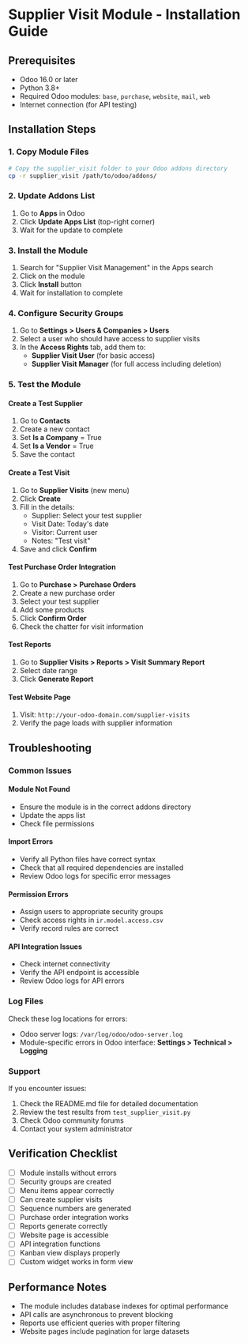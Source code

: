 # Supplier Visit Module - Installation Guide

## Prerequisites

- Odoo 16.0 or later
- Python 3.8+
- Required Odoo modules: `base`, `purchase`, `website`, `mail`, `web`
- Internet connection (for API testing)

## Installation Steps

### 1. Copy Module Files

```bash
# Copy the supplier_visit folder to your Odoo addons directory
cp -r supplier_visit /path/to/odoo/addons/
```

### 2. Update Addons List

1. Go to **Apps** in Odoo
2. Click **Update Apps List** (top-right corner)
3. Wait for the update to complete

### 3. Install the Module

1. Search for "Supplier Visit Management" in the Apps search
2. Click on the module
3. Click **Install** button
4. Wait for installation to complete

### 4. Configure Security Groups

1. Go to **Settings > Users & Companies > Users**
2. Select a user who should have access to supplier visits
3. In the **Access Rights** tab, add them to:
   - **Supplier Visit User** (for basic access)
   - **Supplier Visit Manager** (for full access including deletion)

### 5. Test the Module

#### Create a Test Supplier
1. Go to **Contacts**
2. Create a new contact
3. Set **Is a Company** = True
4. Set **Is a Vendor** = True
5. Save the contact

#### Create a Test Visit
1. Go to **Supplier Visits** (new menu)
2. Click **Create**
3. Fill in the details:
   - Supplier: Select your test supplier
   - Visit Date: Today's date
   - Visitor: Current user
   - Notes: "Test visit"
4. Save and click **Confirm**

#### Test Purchase Order Integration
1. Go to **Purchase > Purchase Orders**
2. Create a new purchase order
3. Select your test supplier
4. Add some products
5. Click **Confirm Order**
6. Check the chatter for visit information

#### Test Reports
1. Go to **Supplier Visits > Reports > Visit Summary Report**
2. Select date range
3. Click **Generate Report**

#### Test Website Page
1. Visit: `http://your-odoo-domain.com/supplier-visits`
2. Verify the page loads with supplier information

## Troubleshooting

### Common Issues

#### Module Not Found
- Ensure the module is in the correct addons directory
- Update the apps list
- Check file permissions

#### Import Errors
- Verify all Python files have correct syntax
- Check that all required dependencies are installed
- Review Odoo logs for specific error messages

#### Permission Errors
- Assign users to appropriate security groups
- Check access rights in `ir.model.access.csv`
- Verify record rules are correct

#### API Integration Issues
- Check internet connectivity
- Verify the API endpoint is accessible
- Review Odoo logs for API errors

### Log Files

Check these log locations for errors:
- Odoo server logs: `/var/log/odoo/odoo-server.log`
- Module-specific errors in Odoo interface: **Settings > Technical > Logging**

### Support

If you encounter issues:
1. Check the README.md file for detailed documentation
2. Review the test results from `test_supplier_visit.py`
3. Check Odoo community forums
4. Contact your system administrator

## Verification Checklist

- [ ] Module installs without errors
- [ ] Security groups are created
- [ ] Menu items appear correctly
- [ ] Can create supplier visits
- [ ] Sequence numbers are generated
- [ ] Purchase order integration works
- [ ] Reports generate correctly
- [ ] Website page is accessible
- [ ] API integration functions
- [ ] Kanban view displays properly
- [ ] Custom widget works in form view

## Performance Notes

- The module includes database indexes for optimal performance
- API calls are asynchronous to prevent blocking
- Reports use efficient queries with proper filtering
- Website pages include pagination for large datasets 